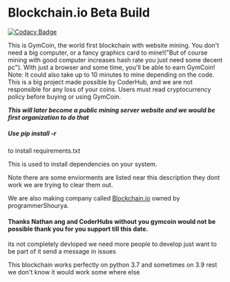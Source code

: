 # Blockchain.io Beta Build
[![Codacy Badge](https://app.codacy.com/project/badge/Grade/5b9cb5e646824741882cdbdb5479840d)](https://www.codacy.com/gh/CoderHubs/GymCoin/dashboard?utm_source=github.com&amp;utm_medium=referral&amp;utm_content=CoderHubs/GymCoin&amp;utm_campaign=Badge_Grade) 

This is GymCoin, the world first blockchain with website mining. You don't need a big computer, or a fancy graphics card to mine!("But of course mining with good computer increases hash rate you just need some decent pc"). With just a browser and some time, you'll be able to earn GymCoin! Note: It could also take up to 10 minutes to mine depending on the code. This is a big project made possible by CoderHub, and we are not responsible for any loss of your coins. Users must read cryptocurrency policy before buying or using GymCoin.

**_This will later become a public mining server website and we would be first organization to do that_**

<h5> Use pip install -r </h5>to install requirements.txt

<p> This is used to install dependencies on your system.</p><p>Note there are some enviorments are listed near this description they dont work we are trying to clear them out.</p>

We are also making company called [Blockchain.io](blockchain.io) owned by programmerShourya.

<h4>Thanks Nathan ang and CoderHubs without you gymcoin would not be possible thank you for you support till this date. </h4>
its not completely devloped we need more people to develop just want to be part of it send a message in issues

This blockchain works perfectly on python 3.7 and sometimes on 3.9 rest we don't know it would work some where else
